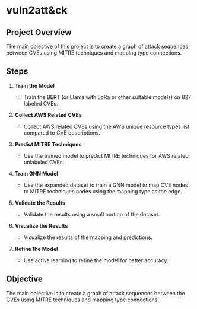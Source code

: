 # vuln2att&ck

## Project Overview

The main objective of this project is to create a graph of attack sequences between CVEs using MITRE techniques and mapping type connections.

## Steps

1. **Train the Model**
    - Train the BERT (or Llama with LoRa or other suitable models) on 827 labeled CVEs.

2. **Collect AWS Related CVEs**
    - Collect AWS related CVEs using the AWS unique resource types list compared to CVE descriptions.

3. **Predict MITRE Techniques**
    - Use the trained model to predict MITRE techniques for AWS related, unlabeled CVEs.

4. **Train GNN Model**
    - Use the expanded dataset to train a GNN model to map CVE nodes to MITRE techniques nodes using the mapping type as the edge.

5. **Validate the Results**
    - Validate the results using a small portion of the dataset.

6. **Visualize the Results**
    - Visualize the results of the mapping and predictions.

7. **Refine the Model**
    - Use active learning to refine the model for better accuracy.

## Objective

The main objective is to create a graph of attack sequences between the CVEs using MITRE techniques and mapping type connections.

